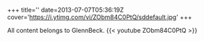 +++
title=''
date=2013-07-07T05:36:19Z
cover='https://i.ytimg.com/vi/ZObm84C0PtQ/sddefault.jpg'
+++

All content belongs to GlennBeck.
{{< youtube ZObm84C0PtQ >}}
